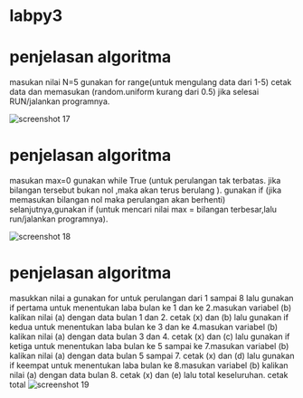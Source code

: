 
# labpy3
# penjelasan algoritma
 masukan nilai N=5
 gunakan for range(untuk mengulang data dari 1-5)
 cetak data dan memasukan (random.uniform kurang dari 0.5)
 jika selesai RUN/jalankan programnya. 
 
![screenshot 17](https://user-images.githubusercontent.com/46736749/52931178-06884300-337e-11e9-9167-35eefc90bd7a.png)

# penjelasan algoritma
 masukan max=0
 gunakan while True (untuk perulangan tak terbatas. jika bilangan tersebut bukan nol ,maka akan terus berulang ).
 gunakan if (jika memasukan bilangan nol maka perulangan akan berhenti)
 selanjutnya,gunakan if (untuk mencari nilai max = bilangan terbesar,lalu run/jalankan programnya).
 
![screenshot 18](https://user-images.githubusercontent.com/46736749/52931229-3b949580-337e-11e9-9631-2826f615c2e1.png)

# penjelasan algoritma
 masukkan nilai a 
 gunakan for untuk perulangan dari 1 sampai 8
 lalu gunakan if pertama untuk menentukan laba bulan ke 1 dan ke 2.masukan variabel (b) kalikan nilai (a) dengan data bulan 1 dan 2. cetak (x) dan (b)
 lalu gunakan if kedua untuk menentukan laba bulan ke 3 dan ke 4.masukan variabel (b) kalikan nilai (a) dengan data bulan 3 dan 4. cetak (x) dan (c)
 lalu gunakan if ketiga untuk menentukan laba bulan ke 5 sampai ke 7.masukan variabel (b) kalikan nilai (a) dengan data bulan 5 sampai 7. cetak (x) dan (d)
 lalu gunakan if keempat untuk menentukan laba bulan ke 8.masukan variabel (b) kalikan nilai (a) dengan data bulan 8. cetak (x) dan (e)
 lalu total keseluruhan.
 cetak total
![screenshot 19](https://user-images.githubusercontent.com/46736749/52931256-57983700-337e-11e9-8745-99c7acb374ae.png)

